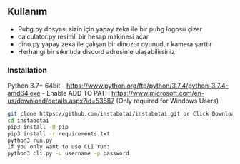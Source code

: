 ## Kullanım
* Pubg.py dosyası sizin için yapay zeka ile bir pubg logosu çizer
* calculator.py resimli bir hesap makinesi açar
* dino.py yapay zeka ile çalışan bir dinozor oyunudur kamera şarttır
* Herhangi bir sıkıntıda discord adresime ulaşabilirsiniz


### Installation 
Python 3.7+ 64bit - https://www.python.org/ftp/python/3.7.4/python-3.7.4-amd64.exe - Enable ADD TO PATH
https://www.microsoft.com/en-us/download/details.aspx?id=53587 (Only required for Windows Users)
``` bash
git clone https://github.com/instabotai/instabotai.git or Click Download Above
cd instabotai
pip3 install -U pip
pip3 install -r requirements.txt
python3 run.py
If you only want to use CLI run:
python3 cli.py -u username -p password
```
